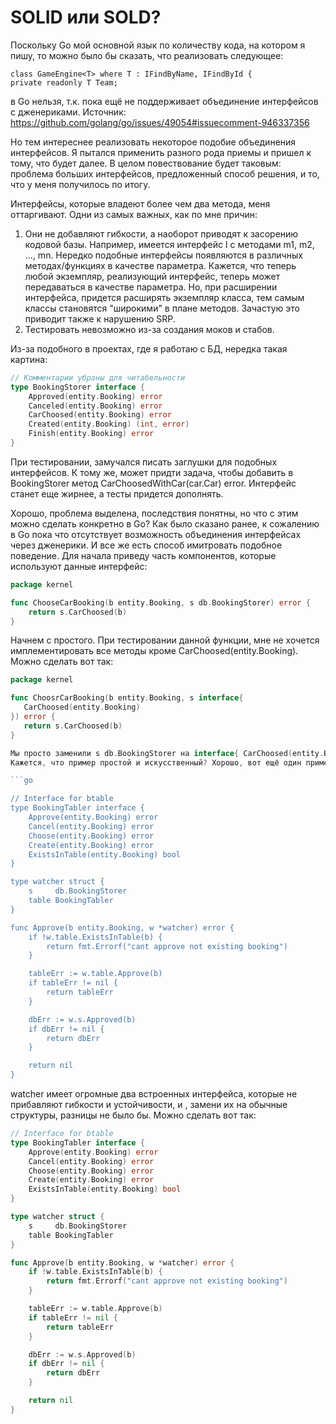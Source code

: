 # SOLID или SOLD?

Поскольку Go мой основной язык по количеству кода, на котором я пишу, то можно было бы сказать, что реализовать следующее:

```
class GameEngine<T> where T : IFindByName, IFindById {
private readonly T Team;
```

в Go нельзя, т.к. пока ещё не поддерживает объединение интерфейсов с дженериками. 
Источник: https://github.com/golang/go/issues/49054#issuecomment-946337356

Но тем интереснее реализовать некоторое подобие объединения интерфейсов. Я пытался применить разного рода приемы и пришел к тому, что будет далее.
В целом повествование будет таковым: проблема больших интерфейсов, предложенный способ решения, и то, что у меня получилось по итогу.

Интерфейсы, которые владеют более чем два метода, меня оттаргивают. Одни из самых важных, как по мне причин:
1) Они не добавляют гибкости, а наоборот приводят к засорению кодовой базы. Например, имеется интерфейс I с методами m1, m2, ..., mn. 
Нередко подобные интерфейсы появляются в различных методах/функциях в качестве параметра. Кажется, что теперь любой экземпляр, реализующий
интерфейс, теперь может передаваться в качестве параметра. Но, при расширении интерфейса, придется расширять экземпляр класса, тем самым
классы становятся "широкими" в плане методов. Зачастую это приводит также к нарушению SRP.
2) Тестировать невозможно из-за создания моков и стабов.

Из-за подобного в проектах, где я работаю с БД, нередка такая картина:

```go
// Комментарии убраны для читабельности
type BookingStorer interface {
	Approved(entity.Booking) error
	Canceled(entity.Booking) error
	CarChoosed(entity.Booking) error
	Created(entity.Booking) (int, error)
	Finish(entity.Booking) error
}
```

При тестировании, замучался писать заглушки для подобных интерфейсов.
К тому же, может придти задача, чтобы добавить в BookingStorer метод CarChoosedWithCar(car.Car) error. Интерфейс станет еще жирнее, а тесты придется дополнять.

Хорошо, проблема выделена, последствия понятны, но что с этим можно сделать конкретно в Go?
Как было сказано ранее, к сожалению в Go пока что отсутствует возможность объединения интерфейсах через дженерики. И все же есть способ имитровать подобное поведение.
Для начала приведу часть компонентов, которые используют данные интерфейс:

```go
package kernel

func ChooseCarBooking(b entity.Booking, s db.BookingStorer) error {
	return s.CarChoosed(b)
}
```

Начнем с простого. При тестировании данной функции, мне не хочется имплементировать все методы кроме CarChoosed(entity.Booking). Можно сделать вот так:

```go
package kernel

func ChoosrCarBooking(b entity.Booking, s interface{
   CarChoosed(entity.Booking)
}) error {
   return s.CarChoosed(b)
}

Мы просто заменили s db.BookingStorer на interface{ CarChoosed(entity.Booking)}. Теперь, мне не требуется реализовывать весь клад методов для тестирования, да и выглядит опрятно.
Кажется, что пример простой и искусственный? Хорошо, вот ещё один пример:

```go

// Interface for btable
type BookingTabler interface {
	Approve(entity.Booking) error
	Cancel(entity.Booking) error
	Choose(entity.Booking) error
	Create(entity.Booking) error
	ExistsInTable(entity.Booking) bool
}

type watcher struct {
	s     db.BookingStorer
	table BookingTabler
}

func Approve(b entity.Booking, w *watcher) error {
	if !w.table.ExistsInTable(b) {
		return fmt.Errorf("cant approve not existing booking")
	}

	tableErr := w.table.Approve(b)
	if tableErr != nil {
		return tableErr
	}

	dbErr := w.s.Approved(b)
	if dbErr != nil {
		return dbErr
	}

	return nil
}
```

watcher имеет огромные два встроенных интерфейса, которые не прибавляют гибкости и устойчивости, и , замени их на обычные структуры, разницы не было бы.
Можно сделать вот так:

```go
// Interface for btable
type BookingTabler interface {
	Approve(entity.Booking) error
	Cancel(entity.Booking) error
	Choose(entity.Booking) error
	Create(entity.Booking) error
	ExistsInTable(entity.Booking) bool
}

type watcher struct {
	s     db.BookingStorer
	table BookingTabler
}

func Approve(b entity.Booking, w *watcher) error {
	if !w.table.ExistsInTable(b) {
		return fmt.Errorf("cant approve not existing booking")
	}

	tableErr := w.table.Approve(b)
	if tableErr != nil {
		return tableErr
	}

	dbErr := w.s.Approved(b)
	if dbErr != nil {
		return dbErr
	}

	return nil
}
```
